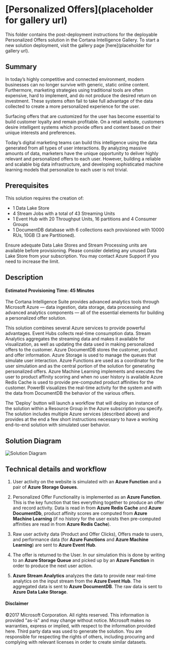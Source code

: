 
# [Personalized Offers](placeholder for gallery url)

This folder contains the post-deployment instructions for the deployable Personalized Offers solution in the Cortana Intelligence Gallery. To start a new solution deployment, visit the gallery page [here](placeholder for gallery url).

<Guide type="PostDeploymentGuidance" url="https://github.com/Azure/cortana-intelligence-personalized-offers-retail-2/blob/master/Automated%20Deployment%20Guide/Post%20Deployment%20Instructions.md"/>

## <a name="Summary"></a>Summary
<Guide type="Summary">
In today’s highly competitive and connected environment, modern businesses can no longer survive with generic, static online content. Furthermore, marketing strategies using traditional tools are often expensive, hard to implement, and do not produce the desired return on investment. These systems often fail to take full advantage of the data collected to create a more personalized experience for the user. 

Surfacing offers that are customized for the user has become essential to build customer loyalty and remain profitable. On a retail website, customers desire intelligent systems which provide offers and content based on their unique interests and preferences. 

Today’s digital marketing teams can build this intelligence using the data generated from all types of user interactions. By analyzing massive amounts of data, marketers have the unique opportunity to deliver highly relevant and personalized offers to each user. However, building a reliable and scalable big data infrastructure, and developing sophisticated machine learning models that personalize to each user is not trivial. 
</Guide>

## Prerequisites
<Guide type="Prerequisites">

This solution requires the creation of:

* 1 Data Lake Store
* 4 Stream Jobs with a total of 43 Streaming Units
* 1 Event Hub with 20 Throughput Units, 16 partitions and 4 Consumer Groups
* 1 DocumentDB database with 6 collections each provisioned with 10000 RUs, 10GB (3 are Partitioned). 
	
Ensure adequate Data Lake Stores and Stream Processing units are available before provisioning. Please consider deleting any unused Data Lake Store from your subscription. You may contact Azure Support if you need to increase the limit.

</Guide>

## <a name="Description"></a>Description

#### Estimated Provisioning Time: <Guide type="EstimatedTime">45 Minutes</Guide>
<Guide type="Description">
The Cortana Intelligence Suite provides advanced analytics tools through Microsoft Azure — data ingestion, data storage, data processing and advanced analytics components — all of the essential elements for building a personalized offer solution.

This solution combines several Azure services to provide powerful advantages. Event Hubs collects real-time consumption data. Stream Analytics aggregates the streaming data and makes it available for visualization, as well as updating the data used in making personalized offers to the customer. Azure DocumentDB stores the customer, product and offer information. Azure Storage is used to manage the queues that simulate user interaction. Azure Functions are used as a coordinator for the user simulation and as the central portion of the solution for generating personalized offers. Azure Machine Learning implements and executes the user to product affinity scoring and when no user history is available Azure Redis Cache is used to provide pre-computed product affinities for the customer. PowerBI visualizes the real-time activity for the system and with the data from DocumentDB the behavior of the various offers.

The 'Deploy' button will launch a workflow that will deploy an instance of the solution within a Resource Group in the Azure subscription you specify. The solution includes multiple Azure services (described above) and provides at the end a few short instructions necessary to have a working end-to-end solution with simulated user behavior. 

## Solution Diagram
![Solution Diagram](https://cloud.githubusercontent.com/assets/16085124/24881519/084cd072-1e0c-11e7-9093-7eaf48d4d513.png)

## Technical details and workflow
1.	User activity on the website is simulated with an **Azure Function** and a pair of **Azure Storage Queues**.

2. Personalized Offer Functionality is implemented as an **Azure Function**. This is the key function that ties everything together to produce an offer and record activity. Data is read in from **Azure Redis Cache** and **Azure DocumentDb**, product affinity scores are computed from **Azure Machine Learning** (if no history for the user exists then pre-computed affinities are read in from **Azure Redis Cache**). 

3. Raw user activity data (Product and Offer Clicks), Offers made to users, and performance data (for **Azure Functions** and **Azure Machine Learning**) are sent to **Azure Event Hub**.

4. The offer is returned to the User. In our simulation this is done by writing to an **Azure Storage Queue** and picked up by an **Azure Function** in order to produce the next user action.

5.	**Azure Stream Analytics** analyzes the data to provide near real-time analytics on the input stream from the **Azure Event Hub**. The aggregated data is sent to **Azure DocumentDB**.  The raw data is sent to **Azure Data Lake Storage**. 
</Guide>

#### Disclaimer

©2017 Microsoft Corporation. All rights reserved.  This information is provided "as-is" and may change without notice. Microsoft makes no warranties, express or implied, with respect to the information provided here.  Third party data was used to generate the solution.  You are responsible for respecting the rights of others, including procuring and complying with relevant licenses in order to create similar datasets.
